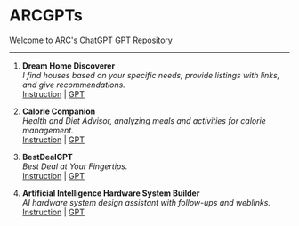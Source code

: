 # ARCGPTs

Welcome to ARC's ChatGPT GPT Repository
_____________________________________________

1. **Dream Home Discoverer**  
   _I find houses based on your specific needs, provide listings with links, and give recommendations._  
   [Instruction](https://github.com/archokshi/ARCGPTs/blob/main/instructions/DreamHomeDiscoverer.txt) | [GPT](https://chat.openai.com/g/g-045fX5IkU-dream-home-discoverer)


2. **Calorie Companion**  
   _Health and Diet Advisor, analyzing meals and activities for calorie management._  
   [Instruction](https://github.com/archokshi/ARCGPTs/blob/main/instructions/CalorieCompanion.txt) | [GPT](https://chat.openai.com/g/g-04wowhMKy-calorie-companion)


3. **BestDealGPT**  
   _Best Deal at Your Fingertips._  
   [Instruction](https://github.com/archokshi/ARCGPTs/blob/main/instructions/BestDealGPT.txt) | [GPT](https://chat.openai.com/g/g-BkxDAI6MP-bestdealgpt)


4. **Artificial Intelligence Hardware System Builder**  
   _AI hardware system design assistant with follow-ups and weblinks._  
   [Instruction](https://github.com/archokshi/ARCGPTs/blob/main/instructions/AIHardwareSystemBuilder.txt) | [GPT](https://chat.openai.com/g/g-x7slzQPaB-artificial-intelligence-hardware-system-builder)
